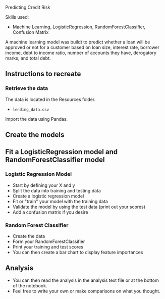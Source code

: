 Predicting Credit Risk

Skills used:
- Machine Learning, LogisticRegression, RandomForestClassifier, Confusion Matrix

 A machine learning model was buildt to predict whether a loan will be approved or not for a customer based on loan size, interest rate, borrower income, debt to income ratio, number of accounts they have, derogatory marks, and total debt. 

## Instructions to recreate

### Retrieve the data

The data is located in the Resources folder.

* `lending_data.csv`

Import the data using Pandas.

## Create the models

## Fit a LogisticRegression model and RandomForestClassifier model

### Logistic Regression Model
- Start by defining your X and y
- Split the data into training and testing data
- Create a logistic regression model
- Fit or "train" your model with the training data
- Validate the model by using the test data (print out your scores)
- Add a confusion matrix if you desire

### Random Forest Classifier
- Create the data
- Form your RandomForestClassifier
- Print your training and test scores
- You can then create a bar chart to display feature importances

## Analysis
- You can then read the analysis in the analysis text file or at the bottom of the notebook.
- Feel free to write your own or make comparisons on what you thought.
